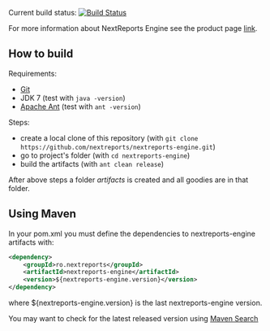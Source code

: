 <!-- I cannot use jdk 1.6 in buildhive
Current build status: [![Build Status](https://buildhive.cloudbees.com/job/nextreports/job/nextreports-engine/badge/icon)](https://buildhive.cloudbees.com/job/nextreports/job/nextreports-engine/)
-->
Current build status: [![Build Status](https://travis-ci.org/nextreports/nextreports-engine.png?branch=master)](https://travis-ci.org/nextreports/nextreports-engine)

For more information about NextReports Engine see the product page [link](http://www.next-reports.com/index.php/products/nextreports-engine.html).

How to build
-------------------
Requirements:
- [Git](http://git-scm.com/)
- JDK 7 (test with `java -version`)
- [Apache Ant](http://ant.apache.org/) (test with `ant -version`)

Steps:
- create a local clone of this repository (with `git clone https://github.com/nextreports/nextreports-engine.git`)
- go to project's folder (with `cd nextreports-engine`)
- build the artifacts (with `ant clean release`)

After above steps a folder _artifacts_ is created and all goodies are in that folder.

Using Maven
-------------------
In your pom.xml you must define the dependencies to nextreports-engine artifacts with:

```xml
<dependency>
    <groupId>ro.nextreports</groupId>
    <artifactId>nextreports-engine</artifactId>
    <version>${nextreports-engine.version}</version>
</dependency>
```

where ${nextreports-engine.version} is the last nextreports-engine version.

You may want to check for the latest released version using [Maven Search](http://search.maven.org/#search%7Cga%7C1%7Cnextreports-engine)

